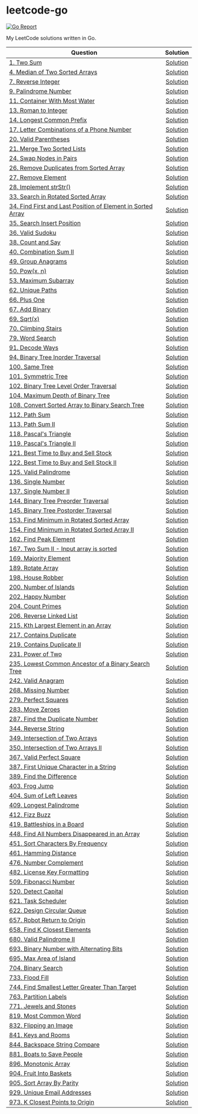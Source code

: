 # leetcode-go

[![Go Report](https://goreportcard.com/badge/github.com/kakugirai/leetcode-go)](https://goreportcard.com/report/github.com/kakugirai/leetcode-go)

My LeetCode solutions written in Go.

| Question                                                                                                                                             |                              Solution                               |
| ---------------------------------------------------------------------------------------------------------------------------------------------------- | :-----------------------------------------------------------------: |
| [1. Two Sum](https://leetcode.com/problems/two-sum)                                                                                                  |                         [Solution](two-sum)                         |
| [4. Median of Two Sorted Arrays](https://leetcode.com/problems/median-of-two-sorted-arrays)                                                          |               [Solution](median-of-two-sorted-arrays)               |
| [7. Reverse Integer](https://leetcode.com/problems/reverse-integer)                                                                                  |                     [Solution](reverse-integer)                     |
| [9. Palindrome Number](https://leetcode.com/problems/palindrome-number)                                                                              |                    [Solution](palindrome-number)                    |
| [11. Container With Most Water](https://leetcode.com/problems/container-with-most-water)                                                             |                [Solution](container-with-most-water)                |
| [13. Roman to Integer](https://leetcode.com/problems/roman-to-integer)                                                                               |                    [Solution](roman-to-integer)                     |
| [14. Longest Common Prefix](https://leetcode.com/problems/longest-common-prefix)                                                                     |                  [Solution](longest-common-prefix)                  |
| [17. Letter Combinations of a Phone Number](https://leetcode.com/problems/letter-combinations-of-a-phone-number)                                     |          [Solution](letter-combinations-of-a-phone-number)          |
| [20. Valid Parentheses](https://leetcode.com/problems/valid-parentheses)                                                                             |                    [Solution](valid-parentheses)                    |
| [21. Merge Two Sorted Lists](https://leetcode.com/problems/merge-two-sorted-lists)                                                                   |                 [Solution](merge-two-sorted-lists)                  |
| [24. Swap Nodes in Pairs](https://leetcode.com/problems/swap-nodes-in-pairs)                                                                         |                   [Solution](swap-nodes-in-pairs)                   |
| [26. Remove Duplicates from Sorted Array](https://leetcode.com/problems/remove-duplicates-from-sorted-array)                                         |           [Solution](remove-duplicates-from-sorted-array)           |
| [27. Remove Element](https://leetcode.com/problems/remove-element)                                                                                   |                     [Solution](remove-element)                      |
| [28. Implement strStr()](https://leetcode.com/problems/implement-strstr)                                                                             |                    [Solution](implement-strstr)                     |
| [33. Search in Rotated Sorted Array](https://leetcode.com/problems/search-in-rotated-sorted-array)                                                   |             [Solution](search-in-rotated-sorted-array)              |
| [34. Find First and Last Position of Element in Sorted Array](https://leetcode.com/problems/find-first-and-last-position-of-element-in-sorted-array) | [Solution](find-first-and-last-position-of-element-in-sorted-array) |
| [35. Search Insert Position](https://leetcode.com/problems/search-insert-position)                                                                   |                 [Solution](search-insert-position)                  |
| [36. Valid Sudoku](https://leetcode.com/problems/valid-sudoku)                                                                                       |                      [Solution](valid-sudoku)                       |
| [38. Count and Say](https://leetcode.com/problems/count-and-say)                                                                                     |                      [Solution](count-and-say)                      |
| [40. Combination Sum II](https://leetcode.com/problems/combination-sum-ii)                                                                           |                   [Solution](combination-sum-ii)                    |
| [49. Group Anagrams](https://leetcode.com/problems/group-anagrams)                                                                                   |                     [Solution](group-anagrams)                      |
| [50. Pow(x, n)](https://leetcode.com/problems/powx-n)                                                                                                |                         [Solution](powx-n)                          |
| [53. Maximum Subarray](https://leetcode.com/problems/maximum-subarray)                                                                               |                    [Solution](maximum-subarray)                     |
| [62. Unique Paths](https://leetcode.com/problems/unique-paths)                                                                                       |                      [Solution](unique-paths)                       |
| [66. Plus One](https://leetcode.com/problems/plus-one)                                                                                               |                        [Solution](plus-one)                         |
| [67. Add Binary](https://leetcode.com/problems/add-binary)                                                                                           |                       [Solution](add-binary)                        |
| [69. Sqrt(x)](https://leetcode.com/problems/sqrtx)                                                                                                   |                          [Solution](sqrtx)                          |
| [70. Climbing Stairs](https://leetcode.com/problems/climbing-stairs)                                                                                 |                     [Solution](climbing-stairs)                     |
| [79. Word Search](https://leetcode.com/problems/word-search)                                                                                         |                       [Solution](word-search)                       |
| [91. Decode Ways](https://leetcode.com/problems/decode-ways)                                                                                         |                       [Solution](decode-ways)                       |
| [94. Binary Tree Inorder Traversal](https://leetcode.com/problems/binary-tree-inorder-traversal)                                                     |              [Solution](binary-tree-inorder-traversal)              |
| [100. Same Tree](https://leetcode.com/problems/same-tree)                                                                                            |                        [Solution](same-tree)                        |
| [101. Symmetric Tree](https://leetcode.com/problems/symmetric-tree)                                                                                  |                     [Solution](symmetric-tree)                      |
| [102. Binary Tree Level Order Traversal](https://leetcode.com/problems/binary-tree-level-order-traversal)                                            |            [Solution](binary-tree-level-order-traversal)            |
| [104. Maximum Depth of Binary Tree](https://leetcode.com/problems/maximum-depth-of-binary-tree)                                                      |              [Solution](maximum-depth-of-binary-tree)               |
| [108. Convert Sorted Array to Binary Search Tree](https://leetcode.com/problems/convert-sorted-array-to-binary-search-tree)                          |       [Solution](convert-sorted-array-to-binary-search-tree)        |
| [112. Path Sum](https://leetcode.com/problems/path-sum)                                                                                              |                        [Solution](path-sum)                         |
| [113. Path Sum II](https://leetcode.com/problems/path-sum-ii)                                                                                        |                       [Solution](path-sum-ii)                       |
| [118. Pascal's Triangle](https://leetcode.com/problems/pascals-triangle)                                                                             |                    [Solution](pascals-triangle)                     |
| [119. Pascal's Triangle II](https://leetcode.com/problems/pascals-triangle-ii)                                                                       |                   [Solution](pascals-triangle-ii)                   |
| [121. Best Time to Buy and Sell Stock](https://leetcode.com/problems/best-time-to-buy-and-sell-stock)                                                |             [Solution](best-time-to-buy-and-sell-stock)             |
| [122. Best Time to Buy and Sell Stock II](https://leetcode.com/problems/best-time-to-buy-and-sell-stock-ii)                                          |           [Solution](best-time-to-buy-and-sell-stock-ii)            |
| [125. Valid Palindrome](https://leetcode.com/problems/valid-palindrome)                                                                              |                    [Solution](valid-palindrome)                     |
| [136. Single Number](https://leetcode.com/problems/single-number)                                                                                    |                      [Solution](single-number)                      |
| [137. Single Number II](https://leetcode.com/problems/single-number-ii)                                                                              |                    [Solution](single-number-ii)                     |
| [144. Binary Tree Preorder Traversal](https://leetcode.com/problems/binary-tree-preorder-traversal)                                                  |             [Solution](binary-tree-preorder-traversal)              |
| [145. Binary Tree Postorder Traversal](https://leetcode.com/problems/binary-tree-postorder-traversal)                                                |             [Solution](binary-tree-postorder-traversal)             |
| [153. Find Minimum in Rotated Sorted Array](https://leetcode.com/problems/find-minimum-in-rotated-sorted-array)                                      |          [Solution](find-minimum-in-rotated-sorted-array)           |
| [154. Find Minimum in Rotated Sorted Array II](https://leetcode.com/problems/find-minimum-in-rotated-sorted-array-ii)                                |         [Solution](find-minimum-in-rotated-sorted-array-ii)         |
| [162. Find Peak Element](https://leetcode.com/problems/find-peak-element)                                                                            |                    [Solution](find-peak-element)                    |
| [167. Two Sum II - Input array is sorted](https://leetcode.com/problems/two-sum-ii-input-array-is-sorted)                                            |            [Solution](two-sum-ii-input-array-is-sorted)             |
| [169. Majority Element](https://leetcode.com/problems/majority-element)                                                                              |                    [Solution](majority-element)                     |
| [189. Rotate Array](https://leetcode.com/problems/rotate-array)                                                                                      |                      [Solution](rotate-array)                       |
| [198. House Robber](https://leetcode.com/problems/house-robber)                                                                                      |                      [Solution](house-robber)                       |
| [200. Number of Islands](https://leetcode.com/problems/number-of-islands)                                                                            |                    [Solution](number-of-islands)                    |
| [202. Happy Number](https://leetcode.com/problems/happy-number)                                                                                      |                      [Solution](happy-number)                       |
| [204. Count Primes](https://leetcode.com/problems/count-primes)                                                                                      |                      [Solution](count-primes)                       |
| [206. Reverse Linked List](https://leetcode.com/problems/reverse-linked-list)                                                                        |                   [Solution](reverse-linked-list)                   |
| [215. Kth Largest Element in an Array](https://leetcode.com/problems/kth-largest-element-in-an-array)                                                |             [Solution](kth-largest-element-in-an-array)             |
| [217. Contains Duplicate](https://leetcode.com/problems/contains-duplicate)                                                                          |                   [Solution](contains-duplicate)                    |
| [219. Contains Duplicate II](https://leetcode.com/problems/contains-duplicate-ii)                                                                    |                  [Solution](contains-duplicate-ii)                  |
| [231. Power of Two](https://leetcode.com/problems/power-of-two)                                                                                      |                      [Solution](power-of-two)                       |
| [235. Lowest Common Ancestor of a Binary Search Tree](https://leetcode.com/problems/lowest-common-ancestor-of-a-binary-search-tree)                  |     [Solution](lowest-common-ancestor-of-a-binary-search-tree)      |
| [242. Valid Anagram](https://leetcode.com/problems/valid-anagram)                                                                                    |                      [Solution](valid-anagram)                      |
| [268. Missing Number](https://leetcode.com/problems/missing-number)                                                                                  |                     [Solution](missing-number)                      |
| [279. Perfect Squares](https://leetcode.com/problems/perfect-squares)                                                                                |                     [Solution](perfect-squares)                     |
| [283. Move Zeroes](https://leetcode.com/problems/move-zeroes)                                                                                        |                       [Solution](move-zeroes)                       |
| [287. Find the Duplicate Number](https://leetcode.com/problems/find-the-duplicate-number)                                                            |                [Solution](find-the-duplicate-number)                |
| [344. Reverse String](https://leetcode.com/problems/reverse-string)                                                                                  |                     [Solution](reverse-string)                      |
| [349. Intersection of Two Arrays](https://leetcode.com/problems/intersection-of-two-arrays)                                                          |               [Solution](intersection-of-two-arrays)                |
| [350. Intersection of Two Arrays II](https://leetcode.com/problems/intersection-of-two-arrays-ii)                                                    |              [Solution](intersection-of-two-arrays-ii)              |
| [367. Valid Perfect Square](https://leetcode.com/problems/valid-perfect-square)                                                                      |                  [Solution](valid-perfect-square)                   |
| [387. First Unique Character in a String](https://leetcode.com/problems/first-unique-character-in-a-string)                                          |           [Solution](first-unique-character-in-a-string)            |
| [389. Find the Difference](https://leetcode.com/problems/find-the-difference)                                                                        |                   [Solution](find-the-difference)                   |
| [403. Frog Jump](https://leetcode.com/problems/frog-jump)                                                                                            |                        [Solution](frog-jump)                        |
| [404. Sum of Left Leaves](https://leetcode.com/problems/sum-of-left-leaves)                                                                          |                   [Solution](sum-of-left-leaves)                    |
| [409. Longest Palindrome](https://leetcode.com/problems/longest-palindrome)                                                                          |                   [Solution](longest-palindrome)                    |
| [412. Fizz Buzz](https://leetcode.com/problems/fizz-buzz)                                                                                            |                        [Solution](fizz-buzz)                        |
| [419. Battleships in a Board](https://leetcode.com/problems/battleships-in-a-board)                                                                  |                 [Solution](battleships-in-a-board)                  |
| [448. Find All Numbers Disappeared in an Array](https://leetcode.com/problems/find-all-numbers-disappeared-in-an-array)                              |        [Solution](find-all-numbers-disappeared-in-an-array)         |
| [451. Sort Characters By Frequency](https://leetcode.com/problems/sort-characters-by-frequency)                                                      |              [Solution](sort-characters-by-frequency)               |
| [461. Hamming Distance](https://leetcode.com/problems/hamming-distance)                                                                              |                    [Solution](hamming-distance)                     |
| [476. Number Complement](https://leetcode.com/problems/number-complement)                                                                            |                    [Solution](number-complement)                    |
| [482. License Key Formatting](https://leetcode.com/problems/license-key-formatting)                                                                  |                 [Solution](license-key-formatting)                  |
| [509. Fibonacci Number](https://leetcode.com/problems/fibonacci-number)                                                                              |                    [Solution](fibonacci-number)                     |
| [520. Detect Capital](https://leetcode.com/problems/detect-capital)                                                                                  |                     [Solution](detect-capital)                      |
| [621. Task Scheduler](https://leetcode.com/problems/task-scheduler)                                                                                  |                     [Solution](task-scheduler)                      |
| [622. Design Circular Queue](https://leetcode.com/problems/design-circular-queue)                                                                    |                  [Solution](design-circular-queue)                  |
| [657. Robot Return to Origin](https://leetcode.com/problems/robot-return-to-origin)                                                                  |                 [Solution](robot-return-to-origin)                  |
| [658. Find K Closest Elements](https://leetcode.com/problems/find-k-closest-elements)                                                                |                 [Solution](find-k-closest-elements)                 |
| [680. Valid Palindrome II](https://leetcode.com/problems/valid-palindrome-ii)                                                                        |                   [Solution](valid-palindrome-ii)                   |
| [693. Binary Number with Alternating Bits](https://leetcode.com/problems/binary-number-with-alternating-bits)                                        |           [Solution](binary-number-with-alternating-bits)           |
| [695. Max Area of Island](https://leetcode.com/problems/max-area-of-island)                                                                          |                   [Solution](max-area-of-island)                    |
| [704. Binary Search](https://leetcode.com/problems/binary-search)                                                                                    |                      [Solution](binary-search)                      |
| [733. Flood Fill](https://leetcode.com/problems/flood-fill)                                                                                          |                       [Solution](flood-fill)                        |
| [744. Find Smallest Letter Greater Than Target](https://leetcode.com/problems/find-smallest-letter-greater-than-target)                              |        [Solution](find-smallest-letter-greater-than-target)         |
| [763. Partition Labels](https://leetcode.com/problems/partition-labels)                                                                              |                    [Solution](partition-labels)                     |
| [771. Jewels and Stones](https://leetcode.com/problems/jewels-and-stones)                                                                            |                    [Solution](jewels-and-stones)                    |
| [819. Most Common Word](https://leetcode.com/problems/most-common-word)                                                                              |                    [Solution](most-common-word)                     |
| [832. Flipping an Image](https://leetcode.com/problems/flipping-an-image)                                                                            |                    [Solution](flipping-an-image)                    |
| [841. Keys and Rooms](https://leetcode.com/problems/keys-and-rooms)                                                                                  |                     [Solution](keys-and-rooms)                      |
| [844. Backspace String Compare](https://leetcode.com/problems/backspace-string-compare)                                                              |                [Solution](backspace-string-compare)                 |
| [881. Boats to Save People](https://leetcode.com/problems/boats-to-save-people)                                                                      |                  [Solution](boats-to-save-people)                   |
| [896. Monotonic Array](https://leetcode.com/problems/monotonic-array)                                                                                |                     [Solution](monotonic-array)                     |
| [904. Fruit Into Baskets](https://leetcode.com/problems/fruit-into-baskets)                                                                          |                   [Solution](fruit-into-baskets)                    |
| [905. Sort Array By Parity](https://leetcode.com/problems/sort-array-by-parity)                                                                      |                  [Solution](sort-array-by-parity)                   |
| [929. Unique Email Addresses](https://leetcode.com/problems/unique-email-addresses)                                                                  |                 [Solution](unique-email-addresses)                  |
| [973. K Closest Points to Origin](https://leetcode.com/problems/k-closest-points-to-origin)                                                          |               [Solution](k-closest-points-to-origin)                |